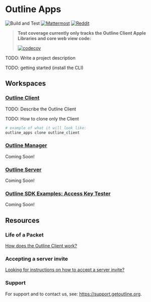 # Outline Apps

![Build and Test](https://github.com/Jigsaw-Code/outline-apps/actions/workflows/build_and_test_debug.yml/badge.svg?branch=master) [![Mattermost](https://badgen.net/badge/Mattermost/Outline%20Community/blue)](https://community.internetfreedomfestival.org/community/channels/outline-community) [![Reddit](https://badgen.net/badge/Reddit/r%2Foutlinevpn/orange)](https://www.reddit.com/r/outlinevpn/)

> **Test coverage currently only tracks the Outline Client Apple Libraries and core web view code:**
>
> [![codecov](https://codecov.io/gh/Jigsaw-Code/outline-apps/branch/master/graph/badge.svg?token=gasD8v5tjn)](https://codecov.io/gh/Jigsaw-Code/outline-apps)

TODO: Write a project description

TODO: getting started (install the CLI)

## Workspaces

### [Outline Client](outline_client/README.md)

TODO: Describe the Outline Client

TODO: How to clone only the Client

```sh
# example of what it will look like:
outline_apps clone outline_client
```

### [Outline Manager](outline_server/src/server_manager/README.md)

Coming Soon!

### [Outline Server](outline_server/src/shadowbox/README.md)

Coming Soon!

### [Outline SDK Examples: Access Key Tester](outline_sdk/access_key_tester/README.md)

Coming Soon!

## Resources

### Life of a Packet

[How does the Outline Client work?](docs/life_of_a_packet.md)

### Accepting a server invite

[Looking for instructions on how to accept a server invite?](docs/invitation_instructions.md)

### Support

For support and to contact us, see: https://support.getoutline.org.

